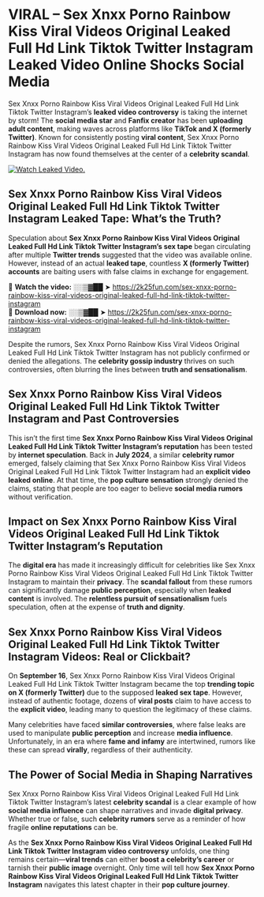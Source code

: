 # VIRAL – Sex ️Xnxx ️Porno Rainbow Kiss Viral Videos Original Leaked Full Hd Link Tiktok Twitter Instagram Leaked Video Online Shocks Social Media 

Sex ️Xnxx ️Porno Rainbow Kiss Viral Videos Original Leaked Full Hd Link Tiktok Twitter Instagram’s **leaked video controversy** is taking the internet by storm! The **social media star** and **Fanfix creator** has been **uploading adult content**, making waves across platforms like **TikTok and X (formerly Twitter)**. Known for consistently posting **viral content**, Sex ️Xnxx ️Porno Rainbow Kiss Viral Videos Original Leaked Full Hd Link Tiktok Twitter Instagram has now found themselves at the center of a **celebrity scandal**.  

[![Watch Leaked Video.](https://miro.medium.com/v2/resize:fit:828/format:webp/1*cilzJN44JGOrTw9NJCrNHA.gif "Watch Leaked Video")](https://2k25fun.com/sex-️xnxx-️porno-rainbow-kiss-viral-videos-original-leaked-full-hd-link-tiktok-twitter-instagram)

## **Sex ️Xnxx ️Porno Rainbow Kiss Viral Videos Original Leaked Full Hd Link Tiktok Twitter Instagram Leaked Tape: What’s the Truth?**  
Speculation about **Sex ️Xnxx ️Porno Rainbow Kiss Viral Videos Original Leaked Full Hd Link Tiktok Twitter Instagram’s sex tape** began circulating after multiple **Twitter trends** suggested that the video was available online. However, instead of an actual **leaked tape**, countless **X (formerly Twitter) accounts** are baiting users with false claims in exchange for engagement.  

🔹 **Watch the video:** ░░▒▓██ ➤ https://2k25fun.com/sex-️xnxx-️porno-rainbow-kiss-viral-videos-original-leaked-full-hd-link-tiktok-twitter-instagram  
🔹 **Download now:** ░░▒▓██ ➤ https://2k25fun.com/sex-️xnxx-️porno-rainbow-kiss-viral-videos-original-leaked-full-hd-link-tiktok-twitter-instagram  

Despite the rumors, Sex ️Xnxx ️Porno Rainbow Kiss Viral Videos Original Leaked Full Hd Link Tiktok Twitter Instagram has not publicly confirmed or denied the allegations. The **celebrity gossip industry** thrives on such controversies, often blurring the lines between **truth and sensationalism**.  

## **Sex ️Xnxx ️Porno Rainbow Kiss Viral Videos Original Leaked Full Hd Link Tiktok Twitter Instagram and Past Controversies**  
This isn’t the first time **Sex ️Xnxx ️Porno Rainbow Kiss Viral Videos Original Leaked Full Hd Link Tiktok Twitter Instagram’s reputation** has been tested by **internet speculation**. Back in **July 2024**, a similar **celebrity rumor** emerged, falsely claiming that Sex ️Xnxx ️Porno Rainbow Kiss Viral Videos Original Leaked Full Hd Link Tiktok Twitter Instagram had an **explicit video leaked online**. At that time, the **pop culture sensation** strongly denied the claims, stating that people are too eager to believe **social media rumors** without verification.  

## **Impact on Sex ️Xnxx ️Porno Rainbow Kiss Viral Videos Original Leaked Full Hd Link Tiktok Twitter Instagram’s Reputation**  
The **digital era** has made it increasingly difficult for celebrities like Sex ️Xnxx ️Porno Rainbow Kiss Viral Videos Original Leaked Full Hd Link Tiktok Twitter Instagram to maintain their **privacy**. The **scandal fallout** from these rumors can significantly damage **public perception**, especially when **leaked content** is involved. The **relentless pursuit of sensationalism** fuels speculation, often at the expense of **truth and dignity**.  

## **Sex ️Xnxx ️Porno Rainbow Kiss Viral Videos Original Leaked Full Hd Link Tiktok Twitter Instagram Videos: Real or Clickbait?**  
On **September 16**, Sex ️Xnxx ️Porno Rainbow Kiss Viral Videos Original Leaked Full Hd Link Tiktok Twitter Instagram became the top **trending topic on X (formerly Twitter)** due to the supposed **leaked sex tape**. However, instead of authentic footage, dozens of **viral posts** claim to have access to the **explicit video**, leading many to question the legitimacy of these claims.  

Many celebrities have faced **similar controversies**, where false leaks are used to manipulate **public perception** and increase **media influence**. Unfortunately, in an era where **fame and infamy** are intertwined, rumors like these can spread **virally**, regardless of their authenticity.  

## **The Power of Social Media in Shaping Narratives**  
Sex ️Xnxx ️Porno Rainbow Kiss Viral Videos Original Leaked Full Hd Link Tiktok Twitter Instagram’s latest **celebrity scandal** is a clear example of how **social media influence** can shape narratives and invade **digital privacy**. Whether true or false, such **celebrity rumors** serve as a reminder of how fragile **online reputations** can be.  

As the **Sex ️Xnxx ️Porno Rainbow Kiss Viral Videos Original Leaked Full Hd Link Tiktok Twitter Instagram video controversy** unfolds, one thing remains certain—**viral trends** can either **boost a celebrity’s career** or tarnish their **public image** overnight. Only time will tell how **Sex ️Xnxx ️Porno Rainbow Kiss Viral Videos Original Leaked Full Hd Link Tiktok Twitter Instagram** navigates this latest chapter in their **pop culture journey**. 